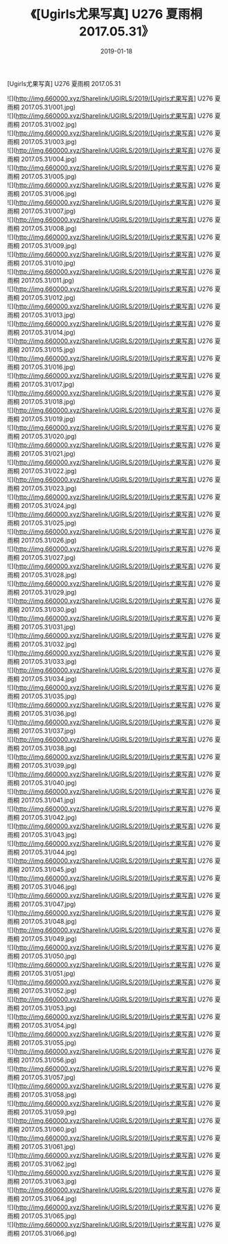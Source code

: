 ﻿---
layout: post
title:  《[Ugirls尤果写真] U276 夏雨桐 2017.05.31》
date:   2019-01-18
img: http://img.660000.xyz/Sharelink/UGIRLS/2019/[Ugirls尤果写真] U276 夏雨桐 2017.05.31/000.jpg
categories: [美女, 清纯, 唯美]
---

[Ugirls尤果写真] U276 夏雨桐 2017.05.31

 ![](http://img.660000.xyz/Sharelink/UGIRLS/2019/[Ugirls尤果写真] U276 夏雨桐 2017.05.31/001.jpg) <br>![](http://img.660000.xyz/Sharelink/UGIRLS/2019/[Ugirls尤果写真] U276 夏雨桐 2017.05.31/002.jpg) <br>![](http://img.660000.xyz/Sharelink/UGIRLS/2019/[Ugirls尤果写真] U276 夏雨桐 2017.05.31/003.jpg) <br>![](http://img.660000.xyz/Sharelink/UGIRLS/2019/[Ugirls尤果写真] U276 夏雨桐 2017.05.31/004.jpg) <br>![](http://img.660000.xyz/Sharelink/UGIRLS/2019/[Ugirls尤果写真] U276 夏雨桐 2017.05.31/005.jpg) <br>![](http://img.660000.xyz/Sharelink/UGIRLS/2019/[Ugirls尤果写真] U276 夏雨桐 2017.05.31/006.jpg) <br>![](http://img.660000.xyz/Sharelink/UGIRLS/2019/[Ugirls尤果写真] U276 夏雨桐 2017.05.31/007.jpg) <br>![](http://img.660000.xyz/Sharelink/UGIRLS/2019/[Ugirls尤果写真] U276 夏雨桐 2017.05.31/008.jpg) <br>![](http://img.660000.xyz/Sharelink/UGIRLS/2019/[Ugirls尤果写真] U276 夏雨桐 2017.05.31/009.jpg) <br>![](http://img.660000.xyz/Sharelink/UGIRLS/2019/[Ugirls尤果写真] U276 夏雨桐 2017.05.31/010.jpg) <br>![](http://img.660000.xyz/Sharelink/UGIRLS/2019/[Ugirls尤果写真] U276 夏雨桐 2017.05.31/011.jpg) <br>![](http://img.660000.xyz/Sharelink/UGIRLS/2019/[Ugirls尤果写真] U276 夏雨桐 2017.05.31/012.jpg) <br>![](http://img.660000.xyz/Sharelink/UGIRLS/2019/[Ugirls尤果写真] U276 夏雨桐 2017.05.31/013.jpg) <br>![](http://img.660000.xyz/Sharelink/UGIRLS/2019/[Ugirls尤果写真] U276 夏雨桐 2017.05.31/014.jpg) <br>![](http://img.660000.xyz/Sharelink/UGIRLS/2019/[Ugirls尤果写真] U276 夏雨桐 2017.05.31/015.jpg) <br>![](http://img.660000.xyz/Sharelink/UGIRLS/2019/[Ugirls尤果写真] U276 夏雨桐 2017.05.31/016.jpg) <br>![](http://img.660000.xyz/Sharelink/UGIRLS/2019/[Ugirls尤果写真] U276 夏雨桐 2017.05.31/017.jpg) <br>![](http://img.660000.xyz/Sharelink/UGIRLS/2019/[Ugirls尤果写真] U276 夏雨桐 2017.05.31/018.jpg) <br>![](http://img.660000.xyz/Sharelink/UGIRLS/2019/[Ugirls尤果写真] U276 夏雨桐 2017.05.31/019.jpg) <br>![](http://img.660000.xyz/Sharelink/UGIRLS/2019/[Ugirls尤果写真] U276 夏雨桐 2017.05.31/020.jpg) <br>![](http://img.660000.xyz/Sharelink/UGIRLS/2019/[Ugirls尤果写真] U276 夏雨桐 2017.05.31/021.jpg) <br>![](http://img.660000.xyz/Sharelink/UGIRLS/2019/[Ugirls尤果写真] U276 夏雨桐 2017.05.31/022.jpg) <br>![](http://img.660000.xyz/Sharelink/UGIRLS/2019/[Ugirls尤果写真] U276 夏雨桐 2017.05.31/023.jpg) <br>![](http://img.660000.xyz/Sharelink/UGIRLS/2019/[Ugirls尤果写真] U276 夏雨桐 2017.05.31/024.jpg) <br>![](http://img.660000.xyz/Sharelink/UGIRLS/2019/[Ugirls尤果写真] U276 夏雨桐 2017.05.31/025.jpg) <br>![](http://img.660000.xyz/Sharelink/UGIRLS/2019/[Ugirls尤果写真] U276 夏雨桐 2017.05.31/026.jpg) <br>![](http://img.660000.xyz/Sharelink/UGIRLS/2019/[Ugirls尤果写真] U276 夏雨桐 2017.05.31/027.jpg) <br>![](http://img.660000.xyz/Sharelink/UGIRLS/2019/[Ugirls尤果写真] U276 夏雨桐 2017.05.31/028.jpg) <br>![](http://img.660000.xyz/Sharelink/UGIRLS/2019/[Ugirls尤果写真] U276 夏雨桐 2017.05.31/029.jpg) <br>![](http://img.660000.xyz/Sharelink/UGIRLS/2019/[Ugirls尤果写真] U276 夏雨桐 2017.05.31/030.jpg) <br>![](http://img.660000.xyz/Sharelink/UGIRLS/2019/[Ugirls尤果写真] U276 夏雨桐 2017.05.31/031.jpg) <br>![](http://img.660000.xyz/Sharelink/UGIRLS/2019/[Ugirls尤果写真] U276 夏雨桐 2017.05.31/032.jpg) <br>![](http://img.660000.xyz/Sharelink/UGIRLS/2019/[Ugirls尤果写真] U276 夏雨桐 2017.05.31/033.jpg) <br>![](http://img.660000.xyz/Sharelink/UGIRLS/2019/[Ugirls尤果写真] U276 夏雨桐 2017.05.31/034.jpg) <br>![](http://img.660000.xyz/Sharelink/UGIRLS/2019/[Ugirls尤果写真] U276 夏雨桐 2017.05.31/035.jpg) <br>![](http://img.660000.xyz/Sharelink/UGIRLS/2019/[Ugirls尤果写真] U276 夏雨桐 2017.05.31/036.jpg) <br>![](http://img.660000.xyz/Sharelink/UGIRLS/2019/[Ugirls尤果写真] U276 夏雨桐 2017.05.31/037.jpg) <br>![](http://img.660000.xyz/Sharelink/UGIRLS/2019/[Ugirls尤果写真] U276 夏雨桐 2017.05.31/038.jpg) <br>![](http://img.660000.xyz/Sharelink/UGIRLS/2019/[Ugirls尤果写真] U276 夏雨桐 2017.05.31/039.jpg) <br>![](http://img.660000.xyz/Sharelink/UGIRLS/2019/[Ugirls尤果写真] U276 夏雨桐 2017.05.31/040.jpg) <br>![](http://img.660000.xyz/Sharelink/UGIRLS/2019/[Ugirls尤果写真] U276 夏雨桐 2017.05.31/041.jpg) <br>![](http://img.660000.xyz/Sharelink/UGIRLS/2019/[Ugirls尤果写真] U276 夏雨桐 2017.05.31/042.jpg) <br>![](http://img.660000.xyz/Sharelink/UGIRLS/2019/[Ugirls尤果写真] U276 夏雨桐 2017.05.31/043.jpg) <br>![](http://img.660000.xyz/Sharelink/UGIRLS/2019/[Ugirls尤果写真] U276 夏雨桐 2017.05.31/044.jpg) <br>![](http://img.660000.xyz/Sharelink/UGIRLS/2019/[Ugirls尤果写真] U276 夏雨桐 2017.05.31/045.jpg) <br>![](http://img.660000.xyz/Sharelink/UGIRLS/2019/[Ugirls尤果写真] U276 夏雨桐 2017.05.31/046.jpg) <br>![](http://img.660000.xyz/Sharelink/UGIRLS/2019/[Ugirls尤果写真] U276 夏雨桐 2017.05.31/047.jpg) <br>![](http://img.660000.xyz/Sharelink/UGIRLS/2019/[Ugirls尤果写真] U276 夏雨桐 2017.05.31/048.jpg) <br>![](http://img.660000.xyz/Sharelink/UGIRLS/2019/[Ugirls尤果写真] U276 夏雨桐 2017.05.31/049.jpg) <br>![](http://img.660000.xyz/Sharelink/UGIRLS/2019/[Ugirls尤果写真] U276 夏雨桐 2017.05.31/050.jpg) <br>![](http://img.660000.xyz/Sharelink/UGIRLS/2019/[Ugirls尤果写真] U276 夏雨桐 2017.05.31/051.jpg) <br>![](http://img.660000.xyz/Sharelink/UGIRLS/2019/[Ugirls尤果写真] U276 夏雨桐 2017.05.31/052.jpg) <br>![](http://img.660000.xyz/Sharelink/UGIRLS/2019/[Ugirls尤果写真] U276 夏雨桐 2017.05.31/053.jpg) <br>![](http://img.660000.xyz/Sharelink/UGIRLS/2019/[Ugirls尤果写真] U276 夏雨桐 2017.05.31/054.jpg) <br>![](http://img.660000.xyz/Sharelink/UGIRLS/2019/[Ugirls尤果写真] U276 夏雨桐 2017.05.31/055.jpg) <br>![](http://img.660000.xyz/Sharelink/UGIRLS/2019/[Ugirls尤果写真] U276 夏雨桐 2017.05.31/056.jpg) <br>![](http://img.660000.xyz/Sharelink/UGIRLS/2019/[Ugirls尤果写真] U276 夏雨桐 2017.05.31/057.jpg) <br>![](http://img.660000.xyz/Sharelink/UGIRLS/2019/[Ugirls尤果写真] U276 夏雨桐 2017.05.31/058.jpg) <br>![](http://img.660000.xyz/Sharelink/UGIRLS/2019/[Ugirls尤果写真] U276 夏雨桐 2017.05.31/059.jpg) <br>![](http://img.660000.xyz/Sharelink/UGIRLS/2019/[Ugirls尤果写真] U276 夏雨桐 2017.05.31/060.jpg) <br>![](http://img.660000.xyz/Sharelink/UGIRLS/2019/[Ugirls尤果写真] U276 夏雨桐 2017.05.31/061.jpg) <br>![](http://img.660000.xyz/Sharelink/UGIRLS/2019/[Ugirls尤果写真] U276 夏雨桐 2017.05.31/062.jpg) <br>![](http://img.660000.xyz/Sharelink/UGIRLS/2019/[Ugirls尤果写真] U276 夏雨桐 2017.05.31/063.jpg) <br>![](http://img.660000.xyz/Sharelink/UGIRLS/2019/[Ugirls尤果写真] U276 夏雨桐 2017.05.31/064.jpg) <br>![](http://img.660000.xyz/Sharelink/UGIRLS/2019/[Ugirls尤果写真] U276 夏雨桐 2017.05.31/065.jpg) <br>![](http://img.660000.xyz/Sharelink/UGIRLS/2019/[Ugirls尤果写真] U276 夏雨桐 2017.05.31/066.jpg) <br>